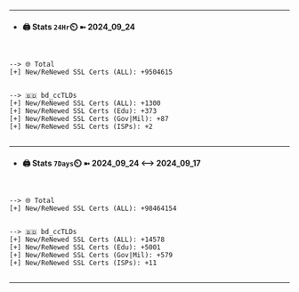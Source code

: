 

---
- #### 🖨️ **Stats** `24Hr`⏲️ ➼ 2024_09_24
```console


--> 🌐 Total
[+] New/ReNewed SSL Certs (ALL): +9504615


--> 🇧🇩 bd_ccTLDs
[+] New/ReNewed SSL Certs (ALL): +1300
[+] New/ReNewed SSL Certs (Edu): +373
[+] New/ReNewed SSL Certs (Gov|Mil): +87
[+] New/ReNewed SSL Certs (ISPs): +2


```

---
- #### 🖨️ **Stats** `7Days`⏲️ ➼ 2024_09_24 <--> 2024_09_17
```console


--> 🌐 Total
[+] New/ReNewed SSL Certs (ALL): +98464154


--> 🇧🇩 bd_ccTLDs
[+] New/ReNewed SSL Certs (ALL): +14578
[+] New/ReNewed SSL Certs (Edu): +5001
[+] New/ReNewed SSL Certs (Gov|Mil): +579
[+] New/ReNewed SSL Certs (ISPs): +11


```

---

